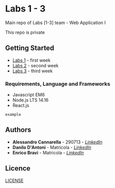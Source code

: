 # Labs 1 - 3

Main repo of Labs [1-3] team - Web Application I

This repo is private

## Getting Started

* [Labs 1](#) - first week
* [Labs 2](#) - second week
* [Labs 3](#) - third week

### Requirements, Language and Frameworks

* Javascript EM6
* Node.js LTS 14.16
* React.js

```
example
```

## Authors

* **Alessandro Cannarella** - 290713 - *[LinkedIn](https://www.linkedin.com/in/alessandro-cannarella/)*
* **Danilo D'Antoni** - Matricola - *[LinkedIn](https://www.linkedin.com/in/)*
* **Enrico Bravi** - Matricola - *[LinkedIn](https://www.linkedin.com/in/)*

## Licence

[LICENSE](LICENSE)